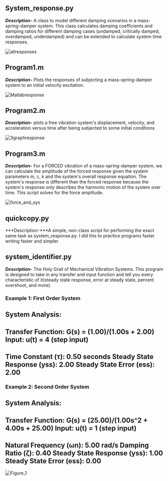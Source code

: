 ## System_response.py
***Description-*** A class to model different damping scenarios in a mass-spring-damper system. This class calculates damping coefficients and damping ratios for different damping cases (undamped, critically damped, overdamped, underdamped) and
can be extended to calculate system time responses.

![allresponses](https://github.com/user-attachments/assets/0501b244-390d-4187-8a41-18c9fcf4092d)


## Program1.m
***Description-*** Plots the responses of subjecting a mass-spring-damper system to an initial velocity excitation.

![Matlabresponse](https://github.com/user-attachments/assets/6b92d5fb-2e67-4b16-8e87-c176e3fdb89a)

## Program2.m
***Description-*** plots a free vibration system's displacement, velocity, and acceleration versus time after being subjected to some initial conditions

![3graphresponse](https://github.com/user-attachments/assets/0533ce37-3a32-4c77-a0e3-28fe77c11549)

## Program3.m
***Description-*** For a FORCED vibration of a mass-spring-damper system, we can calculate the amplitude of the forced response given the system parameters m, c, k and the system's overall response equation. The system's response is different than the forced response because the system's response only describes the harmonic motion of the system over time. This script solves for the force amplitude.

![force_and_sys](https://github.com/user-attachments/assets/46f79bc9-7885-4552-b82e-5aa2bdf69cfa)

## quickcopy.py
***Description-***A simple, non-class script for performing the exact same task as system_response.py. I did this to practice programs faster writing faster and simpler


## system_identifier.py

***Description-*** The Holy Grail of Mechanical Vibration Systems. This program is designed to take in any transfer and input function and tell you every characteristic of it(steady state response, error at steady state, percent overshoot, and more).


### Example 1: First Order System

System Analysis:
--------------------------------------------------
Transfer Function: G(s) = (1.00)/(1.00s + 2.00)
Input: u(t) = 4 (step input)
--------------------------------------------------
Time Constant (τ): 0.50 seconds
Steady State Response (yss): 2.00
Steady State Error (ess): 2.00
--------------------------------------------------

### Example 2: Second Order System

System Analysis:
--------------------------------------------------
Transfer Function: G(s) = (25.00)/(1.00s^2 + 4.00s + 25.00)
Input: u(t) = 1 (step input)
--------------------------------------------------
Natural Frequency (ωn): 5.00 rad/s
Damping Ratio (ζ): 0.40
Steady State Response (yss): 1.00
Steady State Error (ess): 0.00
--------------------------------------------------

![Figure_1](https://github.com/user-attachments/assets/171fe5cb-48db-4c1a-bbe2-593f5e42276c)
